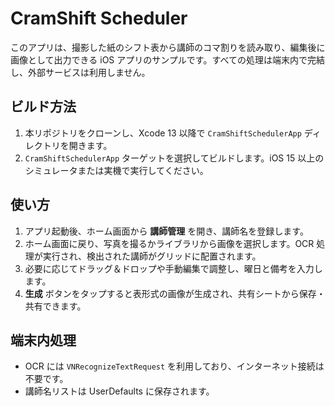 # CramShift Scheduler

このアプリは、撮影した紙のシフト表から講師のコマ割りを読み取り、編集後に画像として出力できる iOS アプリのサンプルです。すべての処理は端末内で完結し、外部サービスは利用しません。

## ビルド方法
1. 本リポジトリをクローンし、Xcode 13 以降で `CramShiftSchedulerApp` ディレクトリを開きます。
2. `CramShiftSchedulerApp` ターゲットを選択してビルドします。iOS 15 以上のシミュレータまたは実機で実行してください。

## 使い方
1. アプリ起動後、ホーム画面から **講師管理** を開き、講師名を登録します。
2. ホーム画面に戻り、写真を撮るかライブラリから画像を選択します。OCR 処理が実行され、検出された講師がグリッドに配置されます。
3. 必要に応じてドラッグ＆ドロップや手動編集で調整し、曜日と備考を入力します。
4. **生成** ボタンをタップすると表形式の画像が生成され、共有シートから保存・共有できます。

## 端末内処理
- OCR には `VNRecognizeTextRequest` を利用しており、インターネット接続は不要です。
- 講師名リストは UserDefaults に保存されます。
